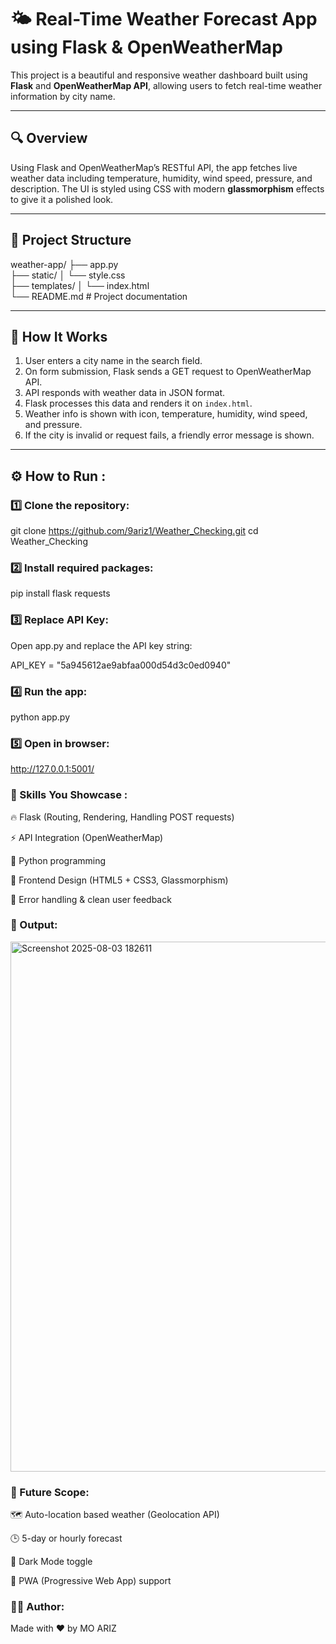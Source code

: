# 🌤️ Real-Time Weather Forecast App using Flask & OpenWeatherMap

This project is a beautiful and responsive weather dashboard built using **Flask** and **OpenWeatherMap API**, allowing users to fetch real-time weather information by city name.

---

## 🔍 Overview

Using Flask and OpenWeatherMap’s RESTful API, the app fetches live weather data including temperature, humidity, wind speed, pressure, and description. The UI is styled using CSS with modern **glassmorphism** effects to give it a polished look.

---

## 📁 Project Structure

  weather-app/
├── app.py                  
├── static/
│   └── style.css            
├── templates/
│   └── index.html          
└── README.md                # Project documentation




---

## 🚀 How It Works

1. User enters a city name in the search field.
2. On form submission, Flask sends a GET request to OpenWeatherMap API.
3. API responds with weather data in JSON format.
4. Flask processes this data and renders it on `index.html`.
5. Weather info is shown with icon, temperature, humidity, wind speed, and pressure.
6. If the city is invalid or request fails, a friendly error message is shown.

---

## ⚙️ How to Run : 

### 1️⃣ Clone the repository:


git clone https://github.com/9ariz1/Weather_Checking.git
cd Weather_Checking

### 2️⃣ Install required packages:

pip install flask requests

### 3️⃣ Replace API Key:
Open app.py and replace the API key string:

API_KEY = "5a945612ae9abfaa000d54d3c0ed0940"

### 4️⃣ Run the app:

python app.py


### 5️⃣ Open in browser:

http://127.0.0.1:5001/


### 🧠 Skills You Showcase :
🔥 Flask (Routing, Rendering, Handling POST requests)

⚡ API Integration (OpenWeatherMap)

🧠 Python programming

🎨 Frontend Design (HTML5 + CSS3, Glassmorphism)

🚨 Error handling & clean user feedback


### 📸 Output:

<img width="937" height="848" alt="Screenshot 2025-08-03 182611" src="https://github.com/user-attachments/assets/4acccacf-2945-4df1-b90f-9dd562a1bdd6" />

### 🌟 Future Scope:
🗺️ Auto-location based weather (Geolocation API)

🕒 5-day or hourly forecast

🌙 Dark Mode toggle

📱 PWA (Progressive Web App) support

### 🙋‍♂️ Author:
Made with ❤️ by MO ARIZ
